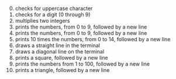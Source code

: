 0. checks for uppercase character
1. checks for a digit (0 through 9)
2. multiplies two integers
3. prints the numbers, from 0 to 9, followed by a new line
4. prints the numbers, from 0 to 9, followed by a new line
5. prints 10 times the numbers, from 0 to 14, followed by a new line
6. draws a straight line in the terminal
7. draws a diagonal line on the terminal
8. prints a square, followed by a new line
9. prints the numbers from 1 to 100, followed by a new line
10. prints a triangle, followed by a new line
